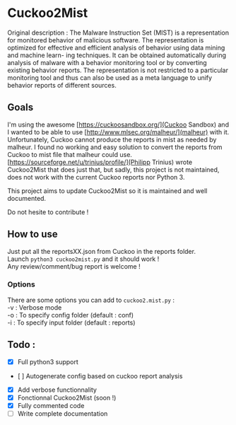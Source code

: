 # Cuckoo2Mist

Original description : The Malware Instruction Set (MIST) is a representation for monitored behavior of malicious software. The representation is optimized for effective and efficient analysis of behavior using data mining and machine learn- ing techniques. It can be obtained automatically during analysis of malware with a behavior monitoring tool or by converting existing behavior reports. The representation is not restricted to a particular monitoring tool and thus can also be used as a meta language to unify behavior reports of different sources.

## Goals

I'm using the awesome [https://cuckoosandbox.org/](Cuckoo Sandbox) and I wanted to be able to use [http://www.mlsec.org/malheur/](malheur) with it.  
Unfortunately, Cuckoo cannot produce the reports in mist as needed by malheur. I found no working and easy solution to convert the reports from Cuckoo to mist file that malheur could use. [https://sourceforge.net/u/trinius/profile/](Philipp Trinius) wrote Cuckoo2Mist that does just that, but sadly, this project is not maintained, does not work with the current Cuckoo reports nor Python 3.  

This project aims to update Cuckoo2Mist so it is maintained and well documented.  

Do not hesite to contribute !  

## How to use

Just put all the reportsXX.json from Cuckoo in the reports folder.  
Launch `python3 cuckoo2mist.py` and it should work !  
Any review/comment/bug report is welcome !  

### Options
There are some options you can add to `cuckoo2.mist.py` :  
-v : Verbose mode  
-o : To specify config folder (default : conf)  
-i : To specify input folder (default : reports)  

## Todo :
- [x] Full python3 support
- [ ] Autogenerate config based on cuckoo report analysis
- [x] Add verbose functionnality
- [x] Fonctionnal Cuckoo2Mist (soon !)
- [x] Fully commented code
- [ ] Write complete documentation
